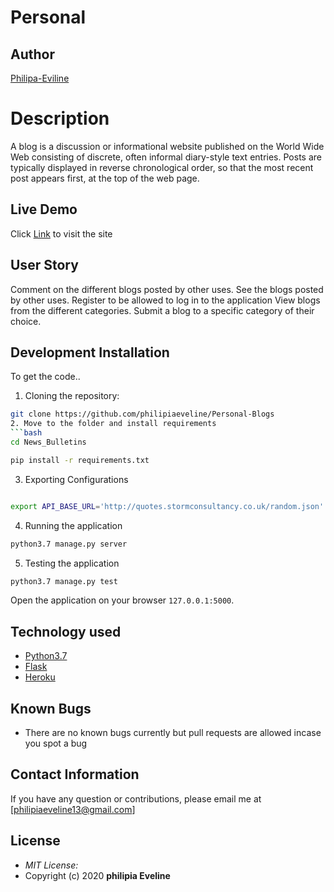# Personal
## Author
[Philipa-Eviline](https://github.com/philipiaeveline/Personal-Blogs)

# Description
A blog is a discussion or informational website published on the World Wide Web consisting of discrete, often informal diary-style text entries. Posts are typically displayed in reverse chronological order, so that the most recent post appears first, at the top of the web page. 
## Live Demo
Click [Link](https://github.com/philipiaeveline/Personal-Blogs) to visit the site


## User Story
Comment on the different blogs posted by other uses.
See the blogs posted by other uses.
Register to be allowed to log in to the application
View blogs from the different categories.
Submit a blog to a specific category of their choice.

## Development Installation
To get the code..
1. Cloning the repository:
  ```bash
  git clone https://github.com/philipiaeveline/Personal-Blogs
2. Move to the folder and install requirements
  ```bash
  cd News_Bulletins
  
  pip install -r requirements.txt
  ```
3. Exporting Configurations
  ```bash

  export API_BASE_URL='http://quotes.stormconsultancy.co.uk/random.json'
  ```
4. Running the application
  ```bash
  python3.7 manage.py server
  ```
5. Testing the application
  ```bash
  python3.7 manage.py test
  ```
Open the application on your browser `127.0.0.1:5000`.

## Technology used
* [Python3.7](https://www.python.org/)
* [Flask](http://flask.pocoo.org/)
* [Heroku](https://heroku.com)

## Known Bugs
* There are no known bugs currently but pull requests are allowed incase you spot a bug
## Contact Information 
If you have any question or contributions, please email me at [philipiaeveline13@gmail.com]
## License
* *MIT License:*
* Copyright (c) 2020 **philipia Eveline**